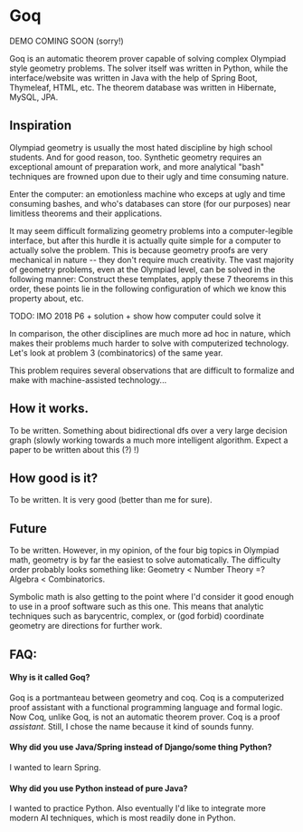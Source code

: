 # Goq

DEMO COMING SOON (sorry!)

Goq is an automatic theorem prover capable of solving complex Olympiad style geometry problems. The solver itself was written in Python, while the interface/website was written in Java with the help of Spring Boot, Thymeleaf, HTML, etc. The theorem database was written in Hibernate, MySQL, JPA.

## Inspiration

Olympiad geometry is usually the most hated discipline by high school students. And for good reason, too. Synthetic geometry requires an exceptional amount of preparation work, and more analytical "bash" techniques are frowned upon due to their ugly and time consuming nature.

Enter the computer: an emotionless machine who exceps at ugly and time consuming bashes, and who's databases can store (for our purposes) near limitless theorems and their applications.

It may seem difficult formalizing geometry problems into a computer-legible interface, but after this hurdle it is actually quite simple for a computer to actually solve the problem. This is because geometry proofs are very mechanical in nature -- they don't require much creativity. The vast majority of geometry problems, even at the Olympiad level, can be solved in the following manner: Construct these templates, apply these 7 theorems in this order, these points lie in the following configuration of which we know this property about, etc.

TODO: IMO 2018 P6 + solution + show how computer could solve it

In comparison, the other disciplines are much more ad hoc in nature, which makes their problems much harder to solve with computerized technology. Let's look at problem 3 (combinatorics) of the same year.

This problem requires several observations that are difficult to formalize and make with machine-assisted technology...

## How it works.

To be written. Something about bidirectional dfs over a very large decision graph (slowly working towards a much more intelligent algorithm. Expect a paper to be written about this (?) !)

## How good is it?

To be written. It is very good (better than me for sure).

## Future

To be written. However, in my opinion, of the four big topics in Olympiad math, geometry is by far the easiest to solve automatically. The difficulty order probably looks something like: Geometry < Number Theory =? Algebra < Combinatorics.

Symbolic math is also getting to the point where I'd consider it good enough to use in a proof software such as this one. This means that analytic techniques such as barycentric, complex, or (god forbid) coordinate geometry are directions for further work.

## FAQ:
#### Why is it called Goq?
Goq is a portmanteau between geometry and coq. Coq is a computerized proof assistant with a functional programming language and formal logic. Now Coq, unlike Goq, is not an automatic theorem prover. Coq is a proof *assistant*. Still, I chose the name because it kind of sounds funny.

#### Why did you use Java/Spring instead of Django/some thing Python?
I wanted to learn Spring.

#### Why did you use Python instead of pure Java?
I wanted to practice Python. Also eventually I'd like to integrate more modern AI techniques, which is most readily done in Python.
